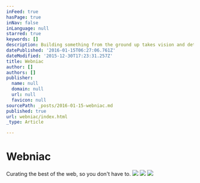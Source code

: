 ```yaml
---
inFeed: true
hasPage: true
inNav: false
inLanguage: null
starred: true
keywords: []
description: Building something from the ground up takes vision and determination.  Documenting it can help in making it real.
datePublished: '2016-01-15T06:27:06.761Z'
dateModified: '2015-12-30T17:23:31.257Z'
title: Webniac
author: []
authors: []
publisher:
  name: null
  domain: null
  url: null
  favicon: null
sourcePath: _posts/2016-01-15-webniac.md
published: true
url: webniac/index.html
_type: Article

---
```

# **Webniac**

Curating the best of the web, so you don't have to.
![](https://the-grid-user-content.s3-us-west-2.amazonaws.com/8d76612f-d9aa-48a1-847d-1265397f02c0.jpg)
![](https://the-grid-user-content.s3-us-west-2.amazonaws.com/01f6c029-0b9e-427e-9edf-4392aa4b7701.jpg)
![](https://the-grid-user-content.s3-us-west-2.amazonaws.com/e339eb94-10db-4a1a-b1e9-853ca3863465.jpg)